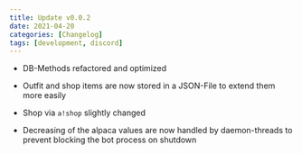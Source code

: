 ```yaml
---
title: Update v0.0.2
date: 2021-04-20
categories: [Changelog]
tags: [development, discord]
---
```


- DB-Methods refactored and optimized

- Outfit and shop items are now stored in a JSON-File to extend them more easily

- Shop via `a!shop` slightly changed

- Decreasing of the alpaca values are now handled by daemon-threads to prevent blocking the bot process on shutdown 

